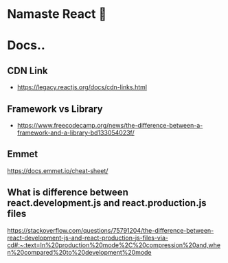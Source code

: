 # Namaste React 🚀
# Docs..

## CDN Link
- https://legacy.reactjs.org/docs/cdn-links.html

## Framework vs Library
- https://www.freecodecamp.org/news/the-difference-between-a-framework-and-a-library-bd133054023f/

## Emmet 
https://docs.emmet.io/cheat-sheet/


## What is difference between react.development.js and react.production.js files
https://stackoverflow.com/questions/75791204/the-difference-between-react-development-js-and-react-production-js-files-via-cd#:~:text=In%20production%20mode%2C%20compression%20and,when%20compared%20to%20development%20mode